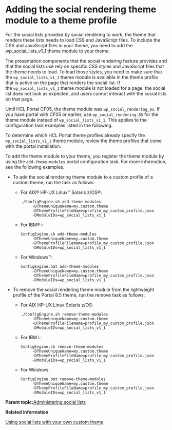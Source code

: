 # Adding the social rendering theme module to a theme profile

For the social lists provided by social rendering to work, the theme that renders these lists needs to load CSS and JavaScript files. To include the CSS and JavaScript files in your theme, you need to add the wp\_social\_lists\_v1\_1 theme module to your theme.

The presentation components that the social rendering feature provides and that the social lists use rely on specific CSS styles and JavaScript files that the theme needs to load. To load those styles, you need to make sure that the `wp_social_lists_v1_1` theme module is available in the theme profile that is active on the page that renders the social list. If the `wp_social_lists_v1_1` theme module is not loaded for a page, the social list does not look as expected, and users cannot interact with the social lists on that page.

Until HCL Portal CF05, the theme module was `wp_social_rendering_85`. If you have portal with CF05 or earlier, use `wp_social_rendering_85` for the theme module instead of `wp_social_lists_v1_1`. This applies to the configuration task examples listed in the following.

To determine which HCL Portal theme profiles already specify the `wp_social_lists_v1_1` theme module, review the theme profiles that come with the portal installation.

To add the theme module to your theme, you register the theme module by using the `add-theme-modules` portal configuration task. For more information, see the following examples.

-   To add the social rendering theme module to a custom profile of a custom theme, run the task as follows:
    -   For AIX® HP-UX Linux™ Solaris z/OS®:

        ```
        ./ConfigEngine.sh add-theme-modules 
             -DThemeUniqueName=my.custom.theme
             -DThemeProfileFileName=profile_my_custom_profile.json 
             -DModuleIDs=wp_social_lists_v1_1
        
        ```

    -   For IBM® i:

        ```
        ConfigEngine.sh add-theme-modules 
             -DThemeUniqueName=my.custom.theme
             -DThemeProfileFileName=profile_my_custom_profile.json 
             -DModuleIDs=wp_social_lists_v1_1
        
        ```

    -   For Windows™:

        ```
        ConfigEngine.bat add-theme-modules 
             -DThemeUniqueName=my.custom.theme
             -DThemeProfileFileName=profile_my_custom_profile.json 
             -DModuleIDs=wp_social_lists_v1_1
        
        ```

-   To remove the social rendering theme module from the lightweight profile of the Portal 8.5 theme, run the remove task as follows:
    -   For AIX HP-UX Linux Solaris z/OS:

        ```
        ./ConfigEngine.sh remove-theme-modules 
             -DThemeUniqueName=my.custom.theme 
             -DThemeProfileFileName=profile_my_custom_profile.json 
             -DModuleIDs=wp_social_lists_v1_1
        
        ```

    -   For IBM i:

        ```
        ConfigEngine.sh remove-theme-modules 
             -DThemeUniqueName=my.custom.theme 
             -DThemeProfileFileName=profile_my_custom_profile.json 
             -DModuleIDs=wp_social_lists_v1_1
        
        ```

    -   For Windows:

        ```
        ConfigEngine.bat remove-theme-modules 
             -DThemeUniqueName=my.custom.theme 
             -DThemeProfileFileName=profile_my_custom_profile.json 
             -DModuleIDs=wp_social_lists_v1_1
        
        ```


**Parent topic:**[Administering social lists](../social/soc_rendr_adm_socl_list.md)

**Related information**  


[Using social lists with your own custom theme](../social/soc_rendr_use_oob_socl_list_wcusthm.md)

